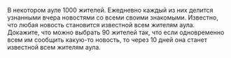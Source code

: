В некотором ауле 1000 жителей. Ежедневно каждый из них делится узнанными вчера новостями со всеми своими знакомыми. Известно, что любая новость становится известной всем жителям аула. Докажите, что можно выбрать 90 жителей так, что если одновременно всем им сообщить какую-то новость, то через 10 дней она станет известной всем жителям аула.